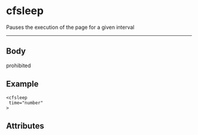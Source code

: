# cfsleep


Pauses the execution of the page for a given interval

---
## Body
prohibited

## Example
```
<cfsleep
 time="number"
>
```
## Attributes
